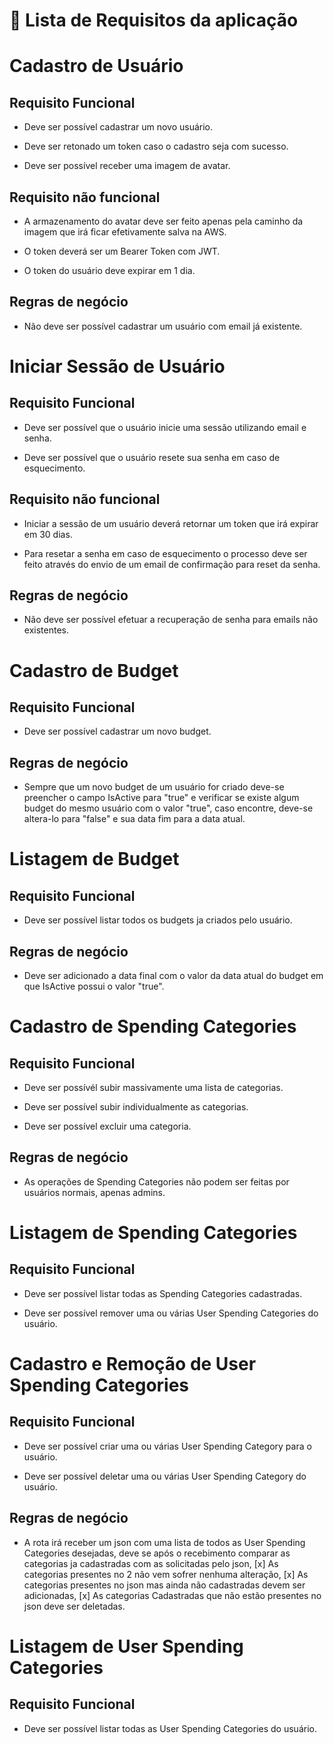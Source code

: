 # 📝 Lista de Requisitos da aplicação 

# Cadastro de Usuário

## Requisito Funcional

- Deve ser possível cadastrar um novo usuário.

- Deve ser retonado um token caso o cadastro seja com sucesso.

- Deve ser possível receber uma imagem de avatar.

## Requisito não funcional

- A armazenamento do avatar deve ser feito apenas pela caminho da imagem que irá ficar efetivamente salva na AWS.

- O token deverá ser um Bearer Token com JWT.

- O token do usuário deve expirar em 1 dia.

## Regras de negócio 

- Não deve ser possível cadastrar um usuário com email já existente.

# Iniciar Sessão  de Usuário

## Requisito Funcional

- Deve ser possível que o usuário inicie uma sessão utilizando email e senha.

- Deve ser possível que o usuário resete sua senha em caso de esquecimento.

## Requisito não funcional

- Iniciar a sessão de um usuário deverá retornar um token que irá expirar em 30 dias.

- Para resetar a senha em caso de esquecimento o processo deve ser feito através do envio de um email de confirmação para reset da senha.

## Regras de negócio 

- Não deve ser possível efetuar a recuperação de senha para emails não existentes.

# Cadastro de Budget

## Requisito Funcional

- Deve ser possível cadastrar um novo budget.

## Regras de negócio 

- Sempre que um novo budget de um usuário for criado deve-se preencher o campo IsActive para "true" e verificar se existe algum budget do mesmo usuário com o valor "true", caso encontre, deve-se altera-lo para "false" e sua data fim para a data atual.

# Listagem de Budget

## Requisito Funcional

- Deve ser possível listar todos os budgets ja criados pelo usuário.

## Regras de negócio 

- Deve ser adicionado a data final com o valor da data atual do budget em que IsActive possui o valor "true".
# Cadastro de Spending Categories

## Requisito Funcional

- Deve ser possívél subir massivamente uma lista de categorias.

- Deve ser possível subir individualmente as categorias.

- Deve ser possível excluir uma categoria.

## Regras de negócio

- As operações de Spending Categories não podem ser feitas por usuários normais, apenas admins.

# Listagem de Spending Categories

## Requisito Funcional

- Deve ser possível listar todas as Spending Categories cadastradas.

- Deve ser possível remover uma ou várias User Spending Categories do usuário.

# Cadastro e Remoção de User Spending Categories

## Requisito Funcional

- Deve ser possível criar uma ou várias User Spending Category para o usuário.

- Deve ser possível deletar uma ou várias User Spending Category do usuário.

## Regras de negócio

- A rota irá receber um json com uma lista de todos as User Spending Categories desejadas, deve se após o recebimento comparar as categorias ja cadastradas com as solicitadas pelo json, [x] As categorias presentes no 2 não vem sofrer nenhuma alteração, [x] As categorias presentes no json mas ainda não cadastradas devem ser adicionadas, [x] As categorias Cadastradas que não estão presentes no json deve ser deletadas.

# Listagem de User Spending Categories

## Requisito Funcional

- Deve ser possível listar todas as User Spending Categories do usuário.



